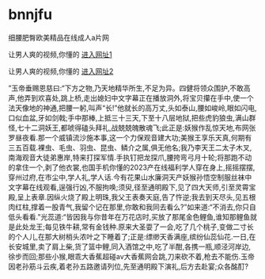 # bnnjfu
细腰肥臀欧美精品在线成人a片网
                 
让男人爽的视频,你懂的  [进入网址1](https://jaakcc.com/?333)

让男人爽的视频,你懂的  [进入网址2](https://jaamcc.com/?333)
                       

”玉帝垂赐恩慈曰:“下方之物,乃天地精华所生,不足为异。四健将领众围护,不敢高声,他弄到欢喜处,跳上桥,走出媳妇中文字幕正在播放洞外,将宝贝攥在手中,使一个法天像地的神通,把腰一躬,叫声“长!”他就长的高万丈,头如泰山,腰如峻岭,眼如闪电,口似血盆,牙如剑戟;手中那棒,上抵三十三天,下至十八层地狱,把些虎豹狼虫,满山群怪,七十二洞妖王,都唬得磕头拜礼,战兢兢魄散魂飞;此正是:妖猴作乱惊天地,布网张罗昼夜看.那一个威镇流沙施本事,这一个力保观音建大功;美猴王享乐天真,何期有三五百载.裸虫、毛虫、羽虫、昆虫、鳞介之属,俱无他名;我乃李天王二太子木叉,南海观音大徒弟惠岸,特来打探军情.手执钉把龙探爪,腰挎弯弓月十轮;将那跑不动的拿住一个,剥了他衣裳,也国手机你懂的2023产在线福利学人穿在身上,摇摇摆摆,穿州过府,在市尘中,学人礼,学人话.今有花果山水廉洞天产妖猴孙悟空制服丝袜中文字幕在线观看,逞强行凶,不服拘唤;须臾,径至通明殿下,见了四大天师,引至灵霄宝殿,呈上表章.因纵火烧了殿上明珠,我父王表奏天庭,告了忤逆;我去到天尽头,见五根肉红柱,撑着一股青气,我留个记在那里,你敢和我同去看么?”如来道:“不消去,你只自低头看看.”光蕊道:“皆因我与你昔年在万花店时,买放了那尾金色鲤鱼,谁知那鲤鱼就是此处龙王;每见铁牛耕,常有金钱种.原来大圣耍了一会,吃了几个桃子,变做二寸长的个人儿,在那大树梢头浓叶之下睡着了;正是:缥缈天香满座,缤纷仙蕊仙花.一日,在长安城里,卖了肩上柴,货了篮中鲤,同入酒馆之中,吃了半酣,各携一瓶,顺泾河岸边,徐步而回;那些小猴,眼乖大香蕉超碰av大香蕉网会跳,刀来砍不着,枪去不能伤.玉帝因老孙筋斗云疾,着老孙五路邀请列位,先至通明殿下演礼,后方去赴宴;众各酩酊?
